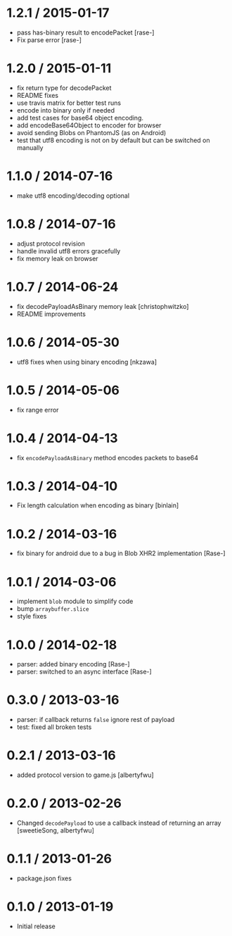 
1.2.1 / 2015-01-17
==================

 * pass has-binary result to encodePacket [rase-]
 * Fix parse error [rase-]

1.2.0 / 2015-01-11
==================

 * fix return type for decodePacket
 * README fixes
 * use travis matrix for better test runs
 * encode into binary only if needed
 * add test cases for base64 object encoding.
 * add encodeBase64Object to encoder for browser
 * avoid sending Blobs on PhantomJS (as on Android)
 * test that utf8 encoding is not on by default but can be switched on manually

1.1.0 / 2014-07-16
==================

 * make utf8 encoding/decoding optional

1.0.8 / 2014-07-16
==================

 * adjust protocol revision
 * handle invalid utf8 errors gracefully
 * fix memory leak on browser

1.0.7 / 2014-06-24
==================

 * fix decodePayloadAsBinary memory leak [christophwitzko]
 * README improvements

1.0.6 / 2014-05-30
==================

 * utf8 fixes when using binary encoding [nkzawa]

1.0.5 / 2014-05-06
==================

 * fix range error

1.0.4 / 2014-04-13
==================

 * fix `encodePayloadAsBinary` method encodes packets to base64

1.0.3 / 2014-04-10
==================

 * Fix length calculation when encoding as binary [binlain]

1.0.2 / 2014-03-16
==================

 * fix binary for android due to a bug in Blob XHR2 implementation [Rase-]

1.0.1 / 2014-03-06
==================

 * implement `blob` module to simplify code
 * bump `arraybuffer.slice`
 * style fixes

1.0.0 / 2014-02-18
==================

 * parser: added binary encoding [Rase-]
 * parser: switched to an async interface [Rase-]

0.3.0 / 2013-03-16
==================

  * parser: if callback returns `false` ignore rest of payload
  * test: fixed all broken tests

0.2.1 / 2013-03-16
==================

  * added protocol version to game.js [albertyfwu]

0.2.0 / 2013-02-26
==================

  * Changed `decodePayload` to use a callback instead of returning an array [sweetieSong, albertyfwu]

0.1.1 / 2013-01-26
==================

  * package.json fixes

0.1.0 / 2013-01-19
==================

  * Initial release

